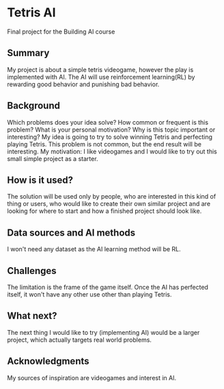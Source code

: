# Tetris AI

Final project for the Building AI course


## Summary

My project is about a simple tetris videogame, however the play is implemented with AI. The AI will use reinforcement learning(RL) by rewarding good behavior and punishing bad behavior.


## Background

Which problems does your idea solve? How common or frequent is this problem? What is your personal motivation? Why is this topic important or interesting?
My idea is going to try to solve winning Tetris and perfecting playing Tetris. This problem is not common, but the end result will be interesting. My motivation: I like videogames and I would like to try out this small simple project as a starter.


## How is it used?

The solution will be used only by people, who are interested in this kind of thing or users, who would like to create their own similar project and are looking for where to start and how a finished project should look like.


## Data sources and AI methods

I won't need any dataset as the AI learning method will be RL.


## Challenges

The limitation is the frame of the game itself. Once the AI has perfected itself, it won't have any other use other than playing Tetris.

## What next?

The next thing I would like to try (implementing AI) would be a larger project, which actually targets real world problems.


## Acknowledgments

My sources of inspiration are videogames and interest in AI.
